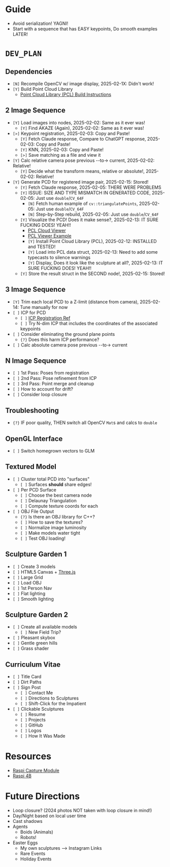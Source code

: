 # Guide
* Avoid serialization! YAGNI!
* Start with a sequence that has EASY keypoints, Do smooth examples LATER!


# `DEV_PLAN`

## Dependencies
* `[N]` Recompile OpenCV w/ image display, 2025-02-1X: Didn't work!
* `[Y]` Build Point Cloud Library
    - [Point Cloud Library (PCL) Build Instructions](https://pcl.readthedocs.io/projects/tutorials/en/latest/compiling_pcl_posix.html)

## 2 Image Sequence
* `[Y]` Load images into nodes, 2025-02-02: Same as it ever was!
    - `[Y]` Find AKAZE (Again), 2025-02-02: Same as it ever was!
* `[>]` Keypoint registration, 2025-02-03: Copy and Paste!
    - `[Y]` Fetch Claude response, Compare to ChatGPT response, 2025-02-03: Copy and Paste!
    - `[Y]` KNN, 2025-02-03: Copy and Paste!
    - `[>]` Save matching as a file and view it
* `[Y]` Calc relative camera pose previous --to-> current, 2025-02-02: Relative!
    - `[Y]` Decide what the transform means, relative or absolute!, 2025-02-02: Relative!
* `[Y]` Generate PCD for registered image pair, 2025-02-15: Stored!
    - `[Y]` Fetch Claude response, 2025-02-05: THERE WERE PROBLEMS
    - `[Y]` ISSUE: SIZE AND TYPE MISMATCH IN GENERATED CODE, 2025-02-05: Just use `double`/`CV_64F`
        * `[N]` Fetch human example of `cv::triangulatePoints`, 2025-02-05: Just use `double`/`CV_64F`
        * `[N]` Step-by-Step rebuild, 2025-02-05: Just use `double`/`CV_64F`
    - `[Y]` Visualize the PCD! Does it make sense?, 2025-02-13: IT SURE FUCKING DOES! YEAH!!
        * [PCL Cloud Viewer](http://pointclouds.org/documentation/classpcl_1_1visualization_1_1_cloud_viewer.html)
        * [PCL Viewer Example](https://github.com/PointCloudLibrary/pcl/blob/master/doc/tutorials/content/sources/pcl_visualizer/pcl_visualizer_demo.cpp)
        * `[Y]` Install Point Cloud Library (PCL), 2025-02-12: INSTALLED and TESTED!
        * `[Y]` Load into PCL data struct, 2025-02-13: Need to add some typecasts to silence warnings
        * `[Y]` Display, Does it look like the sculpture at all?, 2025-02-13: IT SURE FUCKING DOES! YEAH!!
    - `[Y]` Store the result struct in the SECOND node!, 2025-02-15: Stored!

## 3 Image Sequence
* `[Y]` Trim each local PCD to a Z-limit (distance from camera), 2025-02-14: Tune manually for now
* `[ ]` ICP for PCD
    - `[ ]` [ICP Registration Ref](https://docs.opencv.org/4.x/dc/d9b/classcv_1_1ppf__match__3d_1_1ICP.html)
    - `[ ]` Try N-dim ICP that includes the coordinates of the associated keypoints
* `[ ]` Consider eliminating the ground plane points
    - `{?}` Does this harm ICP performance?
* `[ ]` Calc absolute camera pose previous --to-> current

## N Image Sequence
* `[ ]` 1st Pass: Poses from registration
* `[ ]` 2nd Pass: Pose refinement from ICP
* `[ ]` 3rd Pass: Point merge and cleanup
* `[ ]` How to account for drift?
* `[ ]` Consider loop closure

## Troubleshooting
* `{?}` IF poor quality, THEN switch all OpenCV `Mat`s and calcs to `double`

## OpenGL Interface
* `[ ]` Switch homegrown vectors to GLM

## Textured Model
* `[ ]` Cluster total PCD into "surfaces"
    - `[ ]` Surfaces **should** share edges!
* `[ ]` Per PCD Surface
    - `[ ]` Choose the best camera node
    - `[ ]` Delaunay Triangulation
    - `[ ]` Compute texture coords for each 
* `[ ]` OBJ File Output
    - `{?}` Is there an OBJ library for C++?
    - `[ ]` How to save the textures?
    - `[ ]` Normalize image luminosity
    - `[ ]` Make models water tight
    - `[ ]` Test OBJ loading!

## Sculpture Garden 1
* `[ ]` Create 3 models
* `[ ]` HTML5 Canvas + [Three.js](https://threejs.org/)
* `[ ]` Large Grid
* `[ ]` Load OBJ
* `[ ]` 1st Person Nav
* `[ ]` Flat lighting
* `[ ]` Smooth lighting

## Sculpture Garden 2
* `[ ]` Create all available models
    - `[ ]` New Field Trip?
* `[ ]` Pleasant skybox
* `[ ]` Gentle green hills
* `[ ]` Grass shader

## Curriculum Vitae
* `[ ]` Title Card
* `[ ]` Dirt Paths
* `[ ]` Sign Post
    - `[ ]` Contact Me
    - `[ ]` Directions to Sculptures
    - `[ ]` Shift-Click for the Impatient
* `[ ]` Clickable Sculptures
    - `[ ]` Resume
    - `[ ]` Projects
    - `[ ]` GitHub
    - `[ ]` Logos
    - `[ ]` How It Was Made


# Resources
* [Raspi Capture Module](https://www.robotshop.com/products/arducam-12mp2-synchronized-stereo-camera-bundle-kit-for-raspberry-pi)
* [Raspi 4B](https://www.robotshop.com/products/yahboom-raspberry-pi-4b-board)

# Future Directions
* Loop closure? (2024 photos NOT taken with loop closure in mind!)
* Day/Night based on local user time
* Cast shadows
* Agents 
    - Boids (Animals)
    - Robots!
* Easter Eggs
    - My own sculptures --> Instagram Links
    - Rare Events
    - Holiday Events

